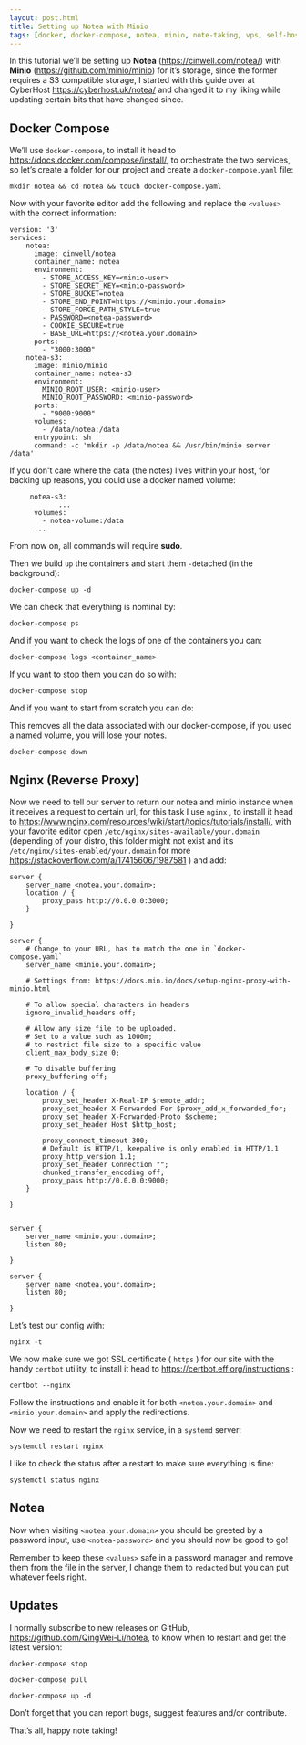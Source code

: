 ```yaml
---
layout: post.html
title: Setting up Notea with Minio
tags: [docker, docker-compose, notea, minio, note-taking, vps, self-host]
---
```

In this tutorial we’ll be setting up **Notea** (<https://cinwell.com/notea/>) with **Minio** (<https://github.com/minio/minio>) for it’s storage, since the former requires a S3 compatible storage, I started with this guide over at CyberHost <https://cyberhost.uk/notea/> and changed it to my liking while updating certain bits that have changed since.

## Docker Compose

We’ll use `docker-compose`, to install it head to <https://docs.docker.com/compose/install/>, to orchestrate the two services, so let’s create a folder for our project and create a `docker-compose.yaml` file:


```
mkdir notea && cd notea && touch docker-compose.yaml
```

Now with your favorite editor add the following and replace the <code>&lt;values&gt;</code> with the correct information:

```
version: '3'
services:
    notea:
      image: cinwell/notea
      container_name: notea
      environment:
        - STORE_ACCESS_KEY=<minio-user>
        - STORE_SECRET_KEY=<minio-password>
        - STORE_BUCKET=notea
        - STORE_END_POINT=https://<minio.your.domain>
        - STORE_FORCE_PATH_STYLE=true
        - PASSWORD=<notea-password>
        - COOKIE_SECURE=true
        - BASE_URL=https://<notea.your.domain>
      ports:
        - "3000:3000"
    notea-s3:
      image: minio/minio
      container_name: notea-s3
      environment:
        MINIO_ROOT_USER: <minio-user>
        MINIO_ROOT_PASSWORD: <minio-password>
      ports:
        - "9000:9000"
      volumes:
        - /data/notea:/data
      entrypoint: sh
      command: -c 'mkdir -p /data/notea && /usr/bin/minio server /data'
```

 If you don't care where the data (the notes) lives within your host, for backing up reasons, you could use a docker named volume:


```
     notea-s3:
			...
      volumes:
        - notea-volume:/data
      ...
```

<div class="warn-note">
	From now on, all commands will require <b>sudo</b>.
</div>

Then we build `up` the containers and start them `-d`etached (in the background):

```
docker-compose up -d
```

We can check that everything is nominal by:

```
docker-compose ps
```

And if you want to check the logs of one of the containers you can:

```
docker-compose logs <container_name>
```

If you want to stop them you can do so with:

```
docker-compose stop
```

And if you want to start from scratch you can do:


<div class="danger-note">
	This removes all the data associated with our docker-compose, if you used a named volume, you will lose your notes.
</div>


```
docker-compose down
```

## Nginx (Reverse Proxy)

Now we need to tell our server to return our notea and minio instance when it receives a request to certain url, for this task I use `nginx` , to install it head to <https://www.nginx.com/resources/wiki/start/topics/tutorials/install/>, with your favorite editor open `/etc/nginx/sites-available/your.domain` (depending of your distro, this folder might not exist and it’s `/etc/nginx/sites-enabled/your.domain` for more <https://stackoverflow.com/a/17415606/1987581> ) and add:

```
server {
	server_name <notea.your.domain>;
	location / {
		proxy_pass http://0.0.0.0:3000;
	}

}

server {
	# Change to your URL, has to match the one in `docker-compose.yaml`
	server_name <minio.your.domain>;

	# Settings from: https://docs.min.io/docs/setup-nginx-proxy-with-minio.html

	# To allow special characters in headers
	ignore_invalid_headers off;

	# Allow any size file to be uploaded.
	# Set to a value such as 1000m;
	# to restrict file size to a specific value
	client_max_body_size 0;

	# To disable buffering
	proxy_buffering off;

	location / {
		proxy_set_header X-Real-IP $remote_addr;
		proxy_set_header X-Forwarded-For $proxy_add_x_forwarded_for;
		proxy_set_header X-Forwarded-Proto $scheme;
		proxy_set_header Host $http_host;

		proxy_connect_timeout 300;
		# Default is HTTP/1, keepalive is only enabled in HTTP/1.1
		proxy_http_version 1.1;
		proxy_set_header Connection "";
		chunked_transfer_encoding off;
		proxy_pass http://0.0.0.0:9000;
	}

}


server {
	server_name <minio.your.domain>;
	listen 80;

}

server {
	server_name <notea.your.domain>;
	listen 80;

}
```

Let’s test our config with:

```
nginx -t
```

We now make sure we got SSL certificate ( `https` ) for our site with the handy `certbot` utility, to install it head to <https://certbot.eff.org/instructions> :

```
certbot --nginx
```

Follow the instructions and enable it for both `<notea.your.domain>` and `<minio.your.domain>` and apply the redirections.

Now we need to restart the `nginx` service, in a `systemd` server:

```
systemctl restart nginx
```

I like to check the status after a restart to make sure everything is fine:

```
systemctl status nginx
```

## Notea

Now when visiting `<notea.your.domain>` you should be greeted by a password input, use `<notea-password>` and you should now be good to go!


<div class="info-note">
	Remember to keep these <code>&lt;values&gt;</code> safe in a password manager and remove them from the file in the server, I change them to <code>redacted</code> but you can put whatever feels right.
</div>


## Updates

I normally subscribe to new releases on GitHub, <https://github.com/QingWei-Li/notea>, to know when to restart and get the latest version:

```
docker-compose stop
```

```
docker-compose pull
```

```
docker-compose up -d
```

Don’t forget that you can report bugs, suggest features and/or contribute.

That’s all, happy note taking!